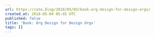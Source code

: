 ```yaml
---
url: https://cate.blog/2018/05/03/book-org-design-for-design-orgs/
created_at: 2018-05-04 05:45 UTC
published: false
title: 'Book: Org Design for Design Orgs'
tags: []
---
```



